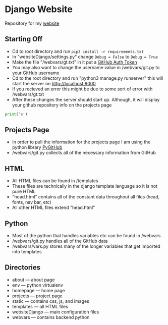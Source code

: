 # Django Website

Repository for my [website](https://greerpage.com)

## Starting Off

- Cd to root directory and run ```pip3 install -r requirements.txt```
- In "websiteDjango/settings.py" change ```Debug = False``` to ```Debug = True```
- Make the file "/webvars/gt.txt" in it put a [GitHub Auth Token](https://github.com/settings/tokens)
- You may also want to change the username value in /webvars/git.py to your GitHub username
- Cd to the root directory and run "python3 manage.py runserver" this will start the server on [http://localhost:8000](http://localhost:8000)
- If you recieved an error this might be due to some sort of error with /webvars/gt.txt
- After these changes the server should start up. Although, it will display your github repository info on the projects page

```python
print('e')
```
## Projects Page
- In order to pull the information for the projects page I am using the python library [PyGitHub](https://github.com/PyGithub/PyGithub)
- /webvars/git.py collects all of the necessary information from GitHub


## HTML
- All HTML files can be found in /templates</li>
- These files are technically in the django template language so it is not pure HTML
- "head.html" contains all of the constant data throughout all files (head, fonts, nav bar, etc)
- All other HTML files extend "head.html"

## Python

- Most of the python that handles variables etc can be found in /webvars
- /webvars/git.py handles all of the GitHub data
- /webvars/vars.py stores many of the longer variables that get imported into templates


## Directories
- about — about page</li>
- env — python virtualenv</li>
- homepage — home page</li>
- projects — project page</li>
- static — contains css, js, and images
- templates — all HTML files
- websiteDjango — main configuration files
- webvars — contains backend python
